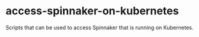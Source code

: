 # access-spinnaker-on-kubernetes
Scripts that can be used to access Spinnaker that is running on Kubernetes. 
